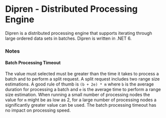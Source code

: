 # Dipren - Distributed Processing Engine

Dipren is a distributed processing engine that supports iterating through large ordered data sets in batches. Dipren
is written in .NET 6.

### Notes
#### Batch Processing Timeout
The value must selected must be greater than the time it takes to process a batch and to perform a split request.
A split request includes two range size estimations. A good rule of thumb is `(b + 2e) * m` where `b` is the average
duration for processing a batch and `e` is the average time to perform a range size estimation. When running a small
number of processing nodes the value for `m` might be as low as 2, for a large number of processing nodes a
significantly greater value can be used. The batch processing timeout has no impact on processing speed.